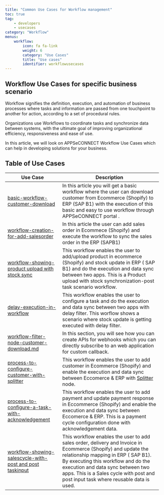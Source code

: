 ```yaml
---
title: "Common Use Cases for Workflow management"
toc: true
tag: 
    - developers
    - usecases
category: "Workflow"          
menus: 
    workflow:
        icon: fa fa-link
        weight: 6
        category: "Use Cases"
        title: "Use cases" 
        identifier: workflowusecases
---
```


## Workflow Use Cases for specific business scenario 

Workflow signifies the definition, execution, and automation of business processes where tasks and information are passed from one touchpoint to another for action, according to a set of procedural rules.

Organizations use Workflows to coordinate tasks and synchronize data between systems, with the ultimate goal of improving organizational efficiency, responsiveness and ease of use.


In this article, we will look on APPSeCONNECT Workflow Use Cases which can help in developing solutions for your business.

## Table of Use Cases

|Use Case|Description|
|-----|----------|
|[basic-workflow-customer-download](/workflow/basic-workflow-customer-download/)| In this article you will get a basic workflow where the user can download customer from Ecommerce (Shopify) to ERP (SAP B1) with the execution of this basic and easy to use workflow through APPSeCONNECT portal .|
|[workflow-creation-for-add-salesorder](/workflow/workflow-creation-for-add-salesorder/)|In this article   the user can add sales order in Ecommece (Shopify) and execute the  workflow to sync the sales order in the ERP (SAPB1) |
|[workflow-showing-product upload with stock sync](/workflow/workflow-showing-product-upload-with-stock-sync/)|This workflow enables the user to add/upload product in ecommerce (Shopify) and stock update in ERP ( SAP B1) and do the execution and data sync between two apps. This is a Product upload with stock synchronization-post task scenario workflow.|'
|[delay-execution-in-workflow](/workflow/delay-execution-in-workflow/)|This workflow enables the user to configure a task and do the execution and data sync between two apps with delay filter. This worflow shows a scenario where stock update is getting executed with delay filter.|'
|[workflow-filter-node-customer-download.md](/workflow/workflow-filter-node-customer-download/)|In this section, you will see how you can create APIs for webhooks which you can directly subscribe to an web application for custom callback.|'
|[process-to-configure-customer-with-splitter](/workflow/process-to-configure-customer-with-splitter/)|This workflow enables the user to add customer in Ecommerce (Shopify) and enable the execution and data sync between Eccomerce & ERP with [Splitter]() node. |'
|[process-to-configure-a-task-with-acknowledgement](/workflow/process-to-configure-a-task-with-acknowledgement/)|This workflow enables the user to add payment and update payment response in Eccommerce (Shopify) and enable the execution and data sync between Eccomerce & ERP. This is a payment cycle configuration  done with acknowledgement data.|'
|[workflow-showing-salescycle-with-post and post taskinput](/workflow/workflow-showing-salescycle-with-post-and-post-taskinput/)|This workflow enables the user to add sales order, delivery and Invoice in Ecommerce (Shopify) and update the relationship mapping  in ERP ( SAP B1). By executing this workflow and do the execution and data sync between two apps. This is a Sales cycle with post and post input task where reusable data is used.|'







